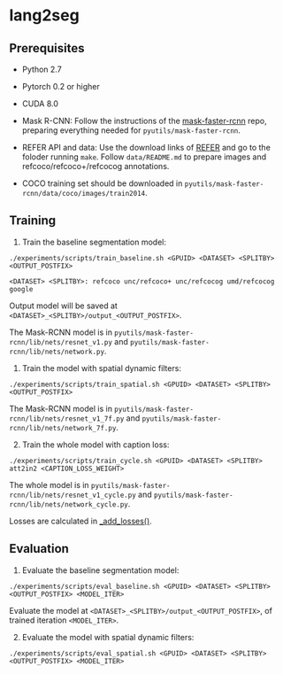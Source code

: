 # lang2seg

## Prerequisites

* Python 2.7
* Pytorch 0.2 or higher
* CUDA 8.0

* Mask R-CNN: Follow the instructions of the [mask-faster-rcnn](https://github.com/lichengunc/mask-faster-rcnn) repo, preparing everything needed for `pyutils/mask-faster-rcnn`.

* REFER API and data: Use the download links of [REFER](https://github.com/lichengunc/refer) and go to the foloder running `make`. Follow `data/README.md` to prepare images and refcoco/refcoco+/refcocog annotations.

* COCO training set should be downloaded in `pyutils/mask-faster-rcnn/data/coco/images/train2014`.

## Training
1. Train the baseline segmentation model:
```
./experiments/scripts/train_baseline.sh <GPUID> <DATASET> <SPLITBY> <OUTPUT_POSTFIX>
```
`<DATASET> <SPLITBY>: refcoco unc/refcoco+ unc/refcocog umd/refcocog google`

Output model will be saved at `<DATASET>_<SPLITBY>/output_<OUTPUT_POSTFIX>`.

The Mask-RCNN model is in `pyutils/mask-faster-rcnn/lib/nets/resnet_v1.py` and `pyutils/mask-faster-rcnn/lib/nets/network.py`.

1. Train the model with spatial dynamic filters:
```
./experiments/scripts/train_spatial.sh <GPUID> <DATASET> <SPLITBY> <OUTPUT_POSTFIX>
```
The Mask-RCNN model is in `pyutils/mask-faster-rcnn/lib/nets/resnet_v1_7f.py` and `pyutils/mask-faster-rcnn/lib/nets/network_7f.py`.

2. Train the whole model with caption loss:
```
./experiments/scripts/train_cycle.sh <GPUID> <DATASET> <SPLITBY> att2in2 <CAPTION_LOSS_WEIGHT>
```
The whole model is in `pyutils/mask-faster-rcnn/lib/nets/resnet_v1_cycle.py` and `pyutils/mask-faster-rcnn/lib/nets/network_cycle.py`.

Losses are calculated in [_add_losses()](https://github.com/wenz116/lang2seg/blob/master/pyutils/mask-faster-rcnn/lib/nets/network_cycle.py#L396).

## Evaluation
1. Evaluate the baseline segmentation model:
```
./experiments/scripts/eval_baseline.sh <GPUID> <DATASET> <SPLITBY> <OUTPUT_POSTFIX> <MODEL_ITER>
```
Evaluate the model at `<DATASET>_<SPLITBY>/output_<OUTPUT_POSTFIX>`, of trained iteration `<MODEL_ITER>`.

2. Evaluate the model with spatial dynamic filters:
```
./experiments/scripts/eval_spatial.sh <GPUID> <DATASET> <SPLITBY> <OUTPUT_POSTFIX> <MODEL_ITER>
```
